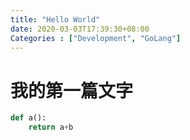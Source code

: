 ```yaml
---
title: "Hello World"
date: 2020-03-03T17:39:30+08:00
Categories : ["Development", "GoLang"]
---
```

# 我的第一篇文字

```python
def a():
    return a+b
```
